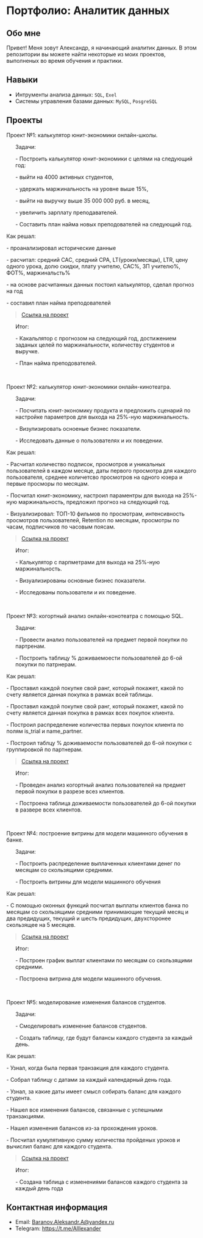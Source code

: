 # Портфолио: Аналитик данных
## Обо мне
Привет! Меня зовут Александр, я начинающий аналитик данных. В этом репозитории вы можете найти некоторые из моих проектов, выполненых во время обучения и практики.


## Навыки
- Интрументы анализа данных: ``SQL``, ``Exel``
- Системы управления базами данных: ``MySQL``, ``PosgreSQL``

## Проекты
<p>Пpоект №1: калькулятор юнит-экономики онлайн-школы.</p>

<ol>
<p>Задачи:</p>
<p>- Построить калькулятор юнит-экономики с целями на следующий год:</p>
<p>- выйти на 4000 активных студентов,</p>
<p>- удержать маржинальность на уровне выше 15%,</p>
<p>- выйти на выручку выше 35 000 000 руб. в месяц,</p>
<p>- увеличить зарплату преподавателей.</p></li>  
<p>- Составить план найма новых преподователей на следующий год.</p>
</ol>
<p>Как решал:</p>
<p>- проанализировал исторические данные</p>
<p>- расчитал: средний CAC, средний CPA, LT(уроки/месяцы), LTR, цену одного урока, долю скидки, плату учителю, CAC%, ЗП учителю%, ФОТ%, маржинальсть%</p>
<p>- на основе расчитанных данных постоил калькулятор, сделал прогноз на год</p>
<p>- составил план найма преподователей</p>

  > <a href="https://docs.google.com/spreadsheets/d/1bSqsOu1-nbPzzZ6Cn50QlmKxQwDvq0rX/edit?usp=sharing&ouid=109420760729254559985&rtpof=true&sd=true">Ссылка на проект</a>

<ol>
<p>Итог:</p>
<p>- Какальлятор с прогнозом на следующий год, достижением заданых целей по маржинальности, количеству студентов и выручке.</p>
<p>- План найма преподователей.</p>
</ol>
<br>
<p>Проект №2: калькулятор юнит-экономики онлайн-кинотеатра.</p>
<ol>
<p>Задачи:</p>
<p>- Посчитать юнит-экономику продукта и предложить сценарий по настройке параметров для выхода на 25%-ную маржинальность.</p>
<p>- Визулизировать осноеные бизнес показатели.</p>
<p>- Исследовать данные о пользователях и их поведении.</p>
</ol>
<p>Как решал:</p>
<p>- Расчитал количество подписок, просмотров и уникальных пользователей в каждом месяце, даты первого просмотра для каждого пользователя, среднее количетсво просмотров на одного юзера и первые просморы по месяцам. </p>
<p>- Посчитал юнит-экономику, настроил параментры для выхода на 25%-ную маржинальность, предложил прогноз на следующий год.</p>
<p>- Визуализировал: ТОП-10 фильмов по просмотрам, интенсивность просмотров пользователей, Retention по месяцам, просмотры по часам, подписчиков по часовым поясам.</p>

  > <a href="https://drive.google.com/drive/folders/1I25VvbKV4A8V_t5460ywRBcfGx5Rv1I_?usp=drive_link">Ссылка на проект</a>

<ol>
<p>Итог:</p>  
<p>- Калькулятор с парпметрами для выхода на 25%-ную маржинальность.</p>
<p>- Визуализированы основные бизнес показатели.</p>
<p>- Исследованы пользователи и их поведение.</p>
</ol>
<br>
<p>Проект №3: когортный анализ онлайн-конотеатра с помощью SQL.</p>
<ol>
<p>Задачи:</p>
<p>- Провести анализ пользователей на предмет первой покупки по партренам.</p>
<p>- Построить таблицу % доживаемоести пользователей до 6-ой покупки по патрнерам.</p>
</ol>
<p>Как решал:</p>
<p>- Проставил каждой покупке свой ранг, который покажет, какой по счету является данная покупка в рамках всей таблицы.</p>
<p>- Проставил каждой покупке свой ранг, который покажет, какой по счету является данная покупка в рамках всех покупок клиента.</p>
<p>- Построил распределение количества первых покупок клиента по полям is_trial и name_partner.</p>
<p>- Построил таблцу % доживаемости пользователей до 6-ой покупки с группировкой по партнерам.</p>

  > <a href="https://drive.google.com/drive/folders/1NbtyZpxRTNlemQfUdzV5oh_0Mi3toZO1?usp=drive_link">Ссылка на проект</a>
<ol>
<p>Итог:</p>  
<p>- Проведен анализ когортный анализ пользователей на предмет первой покупки в разрезе всез клиентов.</p>
<p>- Построена таблица доживаемости пользователей до 6-ой покупки в развере всех клиентов.</p>
</ol>
<br>  
<p>Проект №4: построение витрины для модели машинного обучения в банке.</p>
<ol>
<p>Задачи:</p>
<p>- Построить распределение выплаченных клиентами денег по месяцам со скользящими средними.</p>
<p>- Построить витрины для модели машинного обучения</p>
</ol>
<p>Как решал:</p>
<p>- С помощью оконных функций посчитал выплаты клиентов банка по месяцам со скользящими средними принимающие текущий месяц и два предидущих, текущий и шесть предидущих, двухсторонее скользящее на 5 месяцев.</p>

  > <a href="https://drive.google.com/drive/folders/1DLK7-FitO0rWXJMKUar6pJy_nz7IKu2t?usp=sharing">Ссылка на проект</a>
<ol>
<p>Итог:</p> 
<p>- Построен график выплат клиентами по месяцам со скользящими средними.</p>
<p>- Построена витрина для модели машинного обучения.</p>
</ol>
<br>  
<p>Проект №5: моделирование изменения балансов студентов.</p>
<ol>
<p>Задачи:</p>
<p>- Смоделировать изменение балансов студентов.</p>
<p>- Cоздать таблицу, где будут балансы каждого студента за каждый день.</p>
</ol>
<p>Как решал:</p>
<p>- Узнал, когда была первая транзакция для каждого студента.</p>
<p>- Собрал таблицу с датами за каждый календарный день года.</p>
<p>- Узнал, за какие даты имеет смысл собирать баланс для каждого студента.</p>
<p>- Нашел все изменения балансов, связанные с успешными транзакциями.</p>
<p>- Нашел изменения балансов из-за прохождения уроков.</p>
<p>- Посчитал кумулятивную сумму количества пройденых уроков и вычислил баланс для каждого студента.</p>

> <a href="https://drive.google.com/drive/folders/1lemETDCoYaItalQX2M03Pf16GUusYbLi?usp=sharing">Ссылка на проект</a>
<ol>
<p>Итог:</p> 
<p>- Создана таблица с изменениями балансов каждого студента за каждый день года</p>
</ol>

## Контактная информация
- Email: Baranov.Aleksandr.A@yandex.ru
- Telegram: https://t.me/Alllexander
